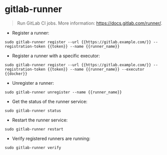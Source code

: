 # gitlab-runner

> Run GitLab CI jobs.
> More information: <https://docs.gitlab.com/runner/>.

- Register a runner:

`sudo gitlab-runner register --url {{https://gitlab.example.com/}} --registration-token {{token}} --name {{runner_name}}`

- Register a runner with a specific executor:

`sudo gitlab-runner register --url {{https://gitlab.example.com/}} --registration-token {{token}} --name {{runner_name}} --executor {{docker}}`

- Unregister a runner:

`sudo gitlab-runner unregister --name {{runner_name}}`

- Get the status of the runner service:

`sudo gitlab-runner status`

- Restart the runner service:

`sudo gitlab-runner restart`

- Verify registered runners are running:

`sudo gitlab-runner verify`
